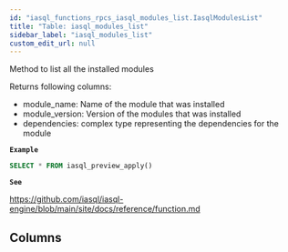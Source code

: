 ```yaml
---
id: "iasql_functions_rpcs_iasql_modules_list.IasqlModulesList"
title: "Table: iasql_modules_list"
sidebar_label: "iasql_modules_list"
custom_edit_url: null
---
```


Method to list all the installed modules

Returns following columns:
- module_name: Name of the module that was installed
- module_version: Version of the modules that was installed
- dependencies: complex type representing the dependencies for the module

**`Example`**

```sql
SELECT * FROM iasql_preview_apply()
```

**`See`**

https://github.com/iasql/iasql-engine/blob/main/site/docs/reference/function.md

## Columns
